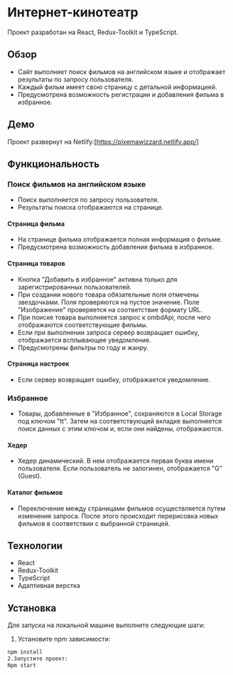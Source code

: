 # Интернет-кинотеатр
Проект разработан на React, Redux-Toolkit и TypeScript.

## Обзор
- Сайт выполняет поиск фильмов на английском языке и отображает результаты по запросу пользователя.
- Каждый фильм имеет свою страницу с детальной информацией.
- Предусмотрена возможность регистрации и добавления фильма в избранное.

## Демо
Проект развернут на Netlify:[https://pixemawizzard.netlify.app/]

## Функциональность

### Поиск фильмов на английском языке
- Поиск выполняется по запросу пользователя.
- Результаты поиска отображаются на странице.

#### Страница фильма
- На странице фильма отображается полная информация о фильме.
- Предусмотрена возможность добавления фильма в избранное.

#### Страница товаров
- Кнопка "Добавить в избранное" активна только для зарегистрированных пользователей.
- При создании нового товара обязательные поля отмечены звездочками. Поля проверяются на пустое значение. Поле "Изображение" проверяется на соответствие формату URL.
- При поиске товара выполняется запрос к ombdApi, после чего отображаются соответствующие фильмы.
- Если при выполнении запроса сервер возвращает ошибку, отображается всплывающее уведомление.
- Предусмотрены фильтры по году и жанру.

#### Страница настроек
- Если сервер возвращает ошибку, отображается уведомление.

### Избранное
- Товары, добавленные в "Избранное", сохраняются в Local Storage под ключом "tt". Затем на соответствующей вкладке выполняется поиск данных с этим ключом и, если они найдены, отображаются.

#### Хедер
- Хедер динамический. В нем отображается первая буква имени пользователя. Если пользователь не залогинен, отображается "G" (Guest).

#### Каталог фильмов
- Переключение между страницами фильмов осуществляется путем изменения запроса. После этого происходит перерисовка новых фильмов в соответствии с выбранной страницей.

## Технологии
- React
- Redux-Toolkit
- TypeScript
- Адаптивная верстка

## Установка
Для запуска на локальной машине выполните следующие шаги:

1. Установите npm зависимости:

```sh
npm install
2.Запустите проект:
Npm start
